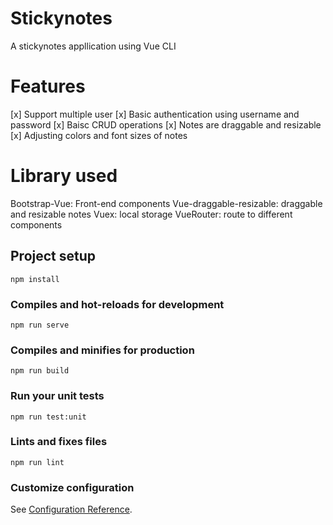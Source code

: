 # Stickynotes

A stickynotes appllication using Vue CLI

# Features
[x] Support multiple user
[x] Basic authentication using username and password
[x] Baisc CRUD operations
[x] Notes are draggable and resizable
[x] Adjusting colors and font sizes of notes

# Library used
Bootstrap-Vue: Front-end components 
Vue-draggable-resizable: draggable and resizable notes
Vuex: local storage
VueRouter: route to different components



## Project setup
```
npm install
```

### Compiles and hot-reloads for development
```
npm run serve
```

### Compiles and minifies for production
```
npm run build
```

### Run your unit tests
```
npm run test:unit
```

### Lints and fixes files
```
npm run lint
```

### Customize configuration
See [Configuration Reference](https://cli.vuejs.org/config/).
